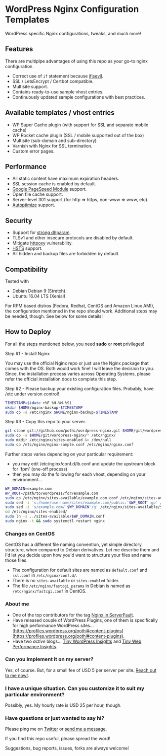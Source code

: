 # WordPress Nginx Configuration Templates

WordPress specific Nginx configurations, tweaks, and much more!

## Features

There are multiplpe advantages of using this repo as your go-to nginx configuration.

+ Correct use of `if` statement because [ifisevil](https://www.nginx.com/resources/wiki/start/topics/depth/ifisevil/).
+ SSL / LetsEncrypt / Certbot compatible.
+ Multisite support.
+ Contains ready-to-use sample vhost entries.
+ Continuously updated sample configurations with best practices.

## Available templates / vhost entries

+ WP Super Cache plugin (with support for SSL and separate mobile cache)
+ WP Rocket cache plugin (SSL / mobile supported out of the box)
+ Multisite (sub-domain and sub-directory)
+ Varnish with Nginx for SSL termination.
+ Custom error pages.

## Performance

+ All static content have maximum expiration headers.
+ SSL session cache is enabled by default.
+ [Google PageSpeed Module](https://developers.google.com/speed/pagespeed/module/) support.
+ Open file cache support.
+ Server-level 301 support (for http => https, non-www => www, etc).
+ [Autoptimize](https://wordpress.org/plugins/autoptimize/) support.

## Security

+ Support for [strong dhparam](https://weakdh.org/).
+ TLSv1 and other insecure protocols are disabled by default.
+ Mitigate [httpoxy](https://httpoxy.org/) vulnerability.
+ [HSTS](https://developer.mozilla.org/en-US/docs/Web/HTTP/Headers/Strict-Transport-Security) support.
+ All hidden and backup files are forbidden by default.

## Compatibility

Tested with 
+ Debian Debian 9 (Stretch)
+ Ubuntu 16.04 LTS (Xenial)

For RPM based distros (Fedora, Redhat, CentOS and Amazon Linux AMI), the configuration mentioned in the repo should work. Additional steps may be needed, though. See below for some details!

## How to Deploy

For all the steps mentioned below, you need __sudo__ or __root__ privileges!

Step #1 - Install Nginx

You may use the official Nginx repo or just use the Nginx package that comes with the OS. Both would work fine! I will leave the decision to you. Since, the installation process varies across Operating Systems, please refer the official installation docs to complete this step.

Step #2 - Please backup your existing configuration files. Probably, have /etc under version control!

```bash
TIMESTAMP=$(date +%F_%H-%M-%S)
mkdir $HOME/nginx-backup-$TIMESTAMP
sudo cp -a /etc/nginx $HOME/nginx-backup-$TIMESTAMP
```

Step #3 - Copy this repo to your server.

```bash
git clone git://github.com/pothi/wordpress-nginx.git $HOME/git/wordpress-nginx
sudo cp -a $HOME/git/wordpress-nginx/* /etc/nginx/
sudo mkdir /etc/nginx/sites-enabled &> /dev/null
sudo cp /etc/nginx/nginx-sample.conf /etc/nginx/nginx.conf
```
Further steps varies depending on your particular requirement:

+ you may edit /etc/nginx/conf.d/lb.conf and update the upstream block for 'fpm' (one-off process)
+ then you may do the following for each vhost, depending on your environment...
```bash
WP_DOMAIN=example.com
WP_ROOT=/path/to/wordpress/for/example.com
sudo cp /etc/nginx/sites-available/example.com.conf /etc/nginx/sites-available/$WP_DOMAIN.conf
sudo sed -i 's:/home/username/sites/example.com/public:'$WP_ROOT':gp' /etc/nginx/sites-available/$WP_DOMAIN.conf
sudo sed -i 's/example.com/'$WP_DOMAIN'/g' /etc/nginx/sites-available/$WP_DOMAIN.conf
cd /etc/nginx/sites-enabled/
sudo ln -s ../sites-available/$WP_DOMAIN.conf
sudo nginx -t && sudo systemctl restart nginx
```

### Changes on CentOS

CentOS has a different file naming convention, yet simple directory structure, when compared to Debian derivatives. Let me describe them and I'd let you decide upon how you'd want to structure your files and name those files.

+ The configuration for default sites are named as `default.conf` and `ssl.conf` in `/etc/nginx/conf.d/`.
+ There is no `sites-available` or `sites-enabled` folder.
+ The file `/etc/nginx/fastcgi_params` in Debian is named as `/etc/nginx/fastcgi.conf` in CentOS.

### About me

+ One of the top contributors for the tag [Nginx in ServerFault](https://serverfault.com/users/102173/pothi-kalimuthu?tab=profile).
+ Have released couple of WordPress Plugins, one of them is specifically for high performance WordPress sites... [https://profiles.wordpress.org/pothi#content-plugins](https://profiles.wordpress.org/pothi#content-plugins).
+ Have two _active_ blogs... [Tiny WordPress Insights](https://www.tinywp.in/) and [Tiny Web Performance Insights](https://www.tinywp.com/).

### Can you implement it on my server?

Yes, of course. But, for a small fee of USD 5 per server per site. [Reach out to me now!](https://www.tinywp.in/contact/).

### I have a unique situation. Can you customize it to suit my particular environment?

Possibly, yes. My hourly rate is USD 25 per hour, though.

### Have questions or just wanted to say hi?

Please ping me on [Twitter](https://twitter.com/pothi]) or [send me a message](https://www.tinywp.in/contact/).

If you find this repo useful, please spread the word!

Suggestions, bug reports, issues, forks are always welcome!
